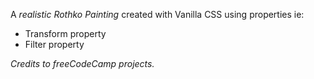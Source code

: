 A <em>realistic Rothko Painting</em> created with Vanilla CSS using properties ie:<br>
<ul>
    <li>Transform property</li>
    <li>Filter property</li>
</ul> 

<i>Credits to freeCodeCamp projects.</i>